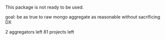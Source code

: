 This package is not ready to be used.

goal: be as true to raw mongo aggregate as reasonable without sacrificing DX

2 aggregators left
81 projects left

